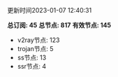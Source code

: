 更新时间2023-01-07 12:40:31

**总订阅: 45**
**总节点: 817**
**有效节点: 145**
- v2ray节点: 123
- trojan节点: 5
- ss节点: 13
- ssr节点: 4
